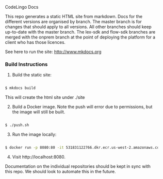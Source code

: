 CodeLingo Docs

This repo generates a static HTML site from markdown. Docs for the different versions are organised by branch. The master branch is for changes that should apply to all versions. All other branches should keep up-to-date with the master branch. The lex-sdk and flow-sdk branches are merged with the onprem branch at the point of deploying the platform for a client who has those licences.

See here to run the site: http://www.mkdocs.org

### Build Instructions

1. Build the static site:

```bash 

$ mkdocs build
```

This will create the html site under ./site

2. Build a Docker image. Note the push will error due to permissions, but the image will still be built.

```bash

$ ./push.sh
```

3. Run the image locally:

```bash

$ docker run -p 8080:80 -it 531831122766.dkr.ecr.us-west-2.amazonaws.com/docs:latest
```

4. Visit http://localhost:8080.

Documentation on the individual repositories should be kept in sync with this repo. We should look to automate this in the future.
